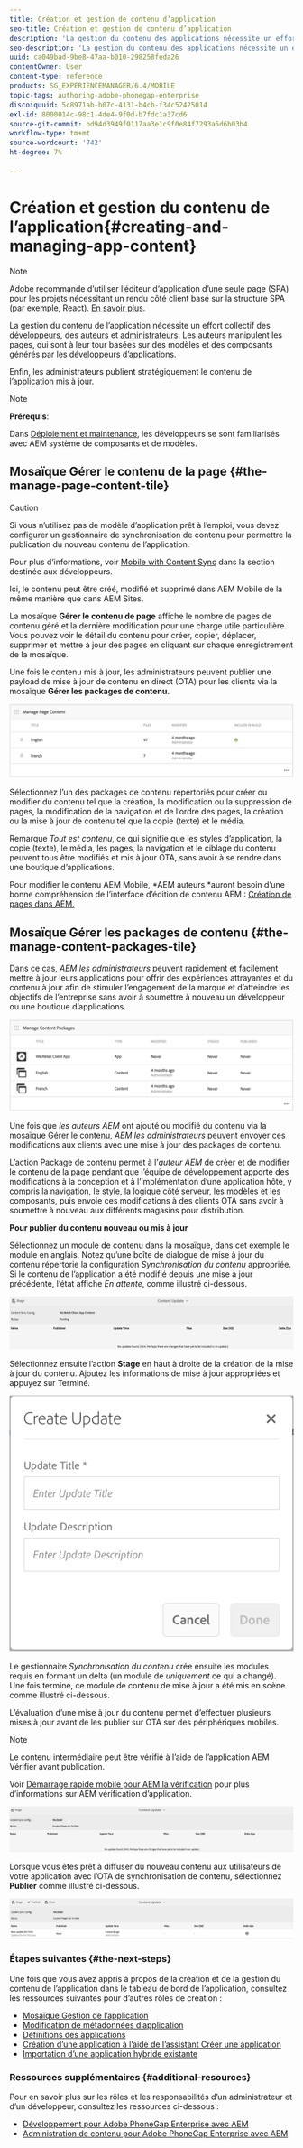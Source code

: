 ```yaml
---
title: Création et gestion de contenu d’application
seo-title: Création et gestion de contenu d’application
description: 'La gestion du contenu des applications nécessite un effort collectif des développeurs, des auteurs de contenu et des administrateurs.  Les auteurs manipulent les pages, qui sont à leur tour basées sur des modèles et des composants générés par les développeurs d’applications.  '
seo-description: 'La gestion du contenu des applications nécessite un effort collectif des développeurs, des auteurs de contenu et des administrateurs.  Les auteurs manipulent les pages, qui sont à leur tour basées sur des modèles et des composants générés par les développeurs d’applications.  '
uuid: ca049bad-9be8-47aa-b010-298258feda26
contentOwner: User
content-type: reference
products: SG_EXPERIENCEMANAGER/6.4/MOBILE
topic-tags: authoring-adobe-phonegap-enterprise
discoiquuid: 5c8971ab-b07c-4131-b4cb-f34c52425014
exl-id: 8000014c-98c1-4de4-9f0d-b7fdc1a37cd6
source-git-commit: bd94d3949f0117aa3e1c9f0e84f7293a5d6b03b4
workflow-type: tm+mt
source-wordcount: '742'
ht-degree: 7%

---
```


# Création et gestion du contenu de l’application{#creating-and-managing-app-content}

>[!NOTE]
>
>Adobe recommande d’utiliser l’éditeur d’application d’une seule page (SPA) pour les projets nécessitant un rendu côté client basé sur la structure SPA (par exemple, React). [En savoir plus](/help/sites-developing/spa-overview.md).

La gestion du contenu de l’application nécessite un effort collectif des [développeurs](#developer), des [auteurs](#author) et [administrateurs](#administrator). Les auteurs manipulent les pages, qui sont à leur tour basées sur des modèles et des composants générés par les développeurs d’applications.

Enfin, les administrateurs publient stratégiquement le contenu de l’application mis à jour.

>[!NOTE]
>
>**Prérequis**:
>
>Dans [Déploiement et maintenance](/help/sites-deploying/deploy.md), les développeurs se sont familiarisés avec AEM système de composants et de modèles.

## Mosaïque Gérer le contenu de la page {#the-manage-page-content-tile}

>[!CAUTION]
>
>Si vous n’utilisez pas de modèle d’application prêt à l’emploi, vous devez configurer un gestionnaire de synchronisation de contenu pour permettre la publication du nouveau contenu de l’application.
>
>Pour plus d’informations, voir [Mobile with Content Sync](/help/mobile/phonegap-contentsync.md) dans la section destinée aux développeurs.

Ici, le contenu peut être créé, modifié et supprimé dans AEM Mobile de la même manière que dans AEM Sites.

La mosaïque **Gérer le contenu de page** affiche le nombre de pages de contenu géré et la dernière modification pour une charge utile particulière. Vous pouvez voir le détail du contenu pour créer, copier, déplacer, supprimer et mettre à jour des pages en cliquant sur chaque enregistrement de la mosaïque.

Une fois le contenu mis à jour, les administrateurs peuvent publier une payload de mise à jour de contenu en direct (OTA) pour les clients via la mosaïque **Gérer les packages de contenu.**

![chlimage_1-161](assets/chlimage_1-161.png)

Sélectionnez l’un des packages de contenu répertoriés pour créer ou modifier du contenu tel que la création, la modification ou la suppression de pages, la modification de la navigation et de l’ordre des pages, la création ou la mise à jour de contenu tel que la copie (texte) et le média.

Remarque *Tout est contenu*, ce qui signifie que les styles d’application, la copie (texte), le média, les pages, la navigation et le ciblage du contenu peuvent tous être modifiés et mis à jour OTA, sans avoir à se rendre dans une boutique d’applications.

Pour modifier le contenu AEM Mobile, *AEM auteurs *auront besoin d’une bonne compréhension de l’interface d’édition de contenu AEM : [Création de pages dans AEM.](/help/sites-authoring/qg-page-authoring.md)

## Mosaïque Gérer les packages de contenu {#the-manage-content-packages-tile}

Dans ce cas, *AEM les administrateurs* peuvent rapidement et facilement mettre à jour leurs applications pour offrir des expériences attrayantes et du contenu à jour afin de stimuler l’engagement de la marque et d’atteindre les objectifs de l’entreprise sans avoir à soumettre à nouveau un développeur ou une boutique d’applications.

![chlimage_1-162](assets/chlimage_1-162.png)

Une fois que *les auteurs AEM* ont ajouté ou modifié du contenu via la mosaïque Gérer le contenu, *AEM les administrateurs* peuvent envoyer ces modifications aux clients avec une mise à jour des packages de contenu.

L’action Package de contenu permet à l’*auteur AEM* de créer et de modifier le contenu de la page pendant que l’équipe de développement apporte des modifications à la conception et à l’implémentation d’une application hôte, y compris la navigation, le style, la logique côté serveur, les modèles et les composants, puis envoie ces modifications à des clients OTA sans avoir à soumettre à nouveau aux différents magasins pour distribution.

**Pour publier du contenu nouveau ou mis à jour**

Sélectionnez un module de contenu dans la mosaïque, dans cet exemple le module en anglais. Notez qu’une boîte de dialogue de mise à jour du contenu répertorie la configuration *Synchronisation du contenu* appropriée. Si le contenu de l’application a été modifié depuis une mise à jour précédente, l’état affiche *En attente*, comme illustré ci-dessous.

![chlimage_1-163](assets/chlimage_1-163.png)

Sélectionnez ensuite l’action **Stage** en haut à droite de la création de la mise à jour du contenu. Ajoutez les informations de mise à jour appropriées et appuyez sur Terminé.

![chlimage_1-164](assets/chlimage_1-164.png)

Le gestionnaire *Synchronisation du contenu* crée ensuite les modules requis en formant un delta (un module de *uniquement* ce qui a changé). Une fois terminé, ce module de contenu de mise à jour a été mis en scène comme illustré ci-dessous.

L’évaluation d’une mise à jour du contenu permet d’effectuer plusieurs mises à jour avant de les publier sur OTA sur des périphériques mobiles.

>[!NOTE]
>
>Le contenu intermédiaire peut être vérifié à l’aide de l’application AEM Vérifier avant publication.
>
>Voir [Démarrage rapide mobile pour AEM la vérification](/help/mobile/phonegap-mobile-quickstart.md) pour plus d’informations sur AEM vérification d’application.

![chlimage_1-165](assets/chlimage_1-165.png)

Lorsque vous êtes prêt à diffuser du nouveau contenu aux utilisateurs de votre application avec l’OTA de synchronisation de contenu, sélectionnez **Publier** comme illustré ci-dessous.

![chlimage_1-166](assets/chlimage_1-166.png)

### Étapes suivantes {#the-next-steps}

Une fois que vous avez appris à propos de la création et de la gestion du contenu de l’application dans le tableau de bord de l’application, consultez les ressources suivantes pour d’autres rôles de création :

* [Mosaïque Gestion de l’application](/help/mobile/phonegap-app-details-tile.md)
* [Modification de métadonnées d’application](/help/mobile/phonegap-editmetadata.md)
* [Définitions des applications](/help/mobile/phonegap-app-definitions.md)
* [Création d’une application à l’aide de l’assistant Créer une application](/help/mobile/phonegap-create-new-app.md)
* [Importation d’une application hybride existante](/help/mobile/phonegap-adding-content-to-imported-app.md)

### Ressources supplémentaires {#additional-resources}

Pour en savoir plus sur les rôles et les responsabilités d’un administrateur et d’un développeur, consultez les ressources ci-dessous :

* [Développement pour Adobe PhoneGap Enterprise avec AEM](/help/mobile/developing-in-phonegap.md)
* [Administration de contenu pour Adobe PhoneGap Enterprise avec AEM](/help/mobile/administer-phonegap.md)

